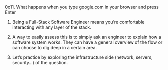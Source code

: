 0x11. What happens when you type google.com in your browser and press Enter

1. Being a Full-Stack Software Engineer means you’re comfortable interacting with any layer of the stack.

2. A way to easily assess this is to simply ask an engineer to explain how a software system works. They can have a general overview of the flow or can choose to dig deep in a certain area.

3. Let’s practice by exploring the infrastructure side (network, servers, security…) of the question.
